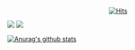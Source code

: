 <div align=center>
	
[![Hits](https://hits.seeyoufarm.com/api/count/incr/badge.svg?url=https%3A%2F%2Fgithub.com%2Fhmkim312&count_bg=%2316CD29&title_bg=%23605353&icon=&icon_color=%23E7E7E7&title=Visitors&edge_flat=false)](https://hits.seeyoufarm.com)

</div>

<img src="https://img.shields.io/badge/Python-3766AB?style=flat-square&logo=Python&logoColor=white"></a>
<img src="http://img.shields.io/badge/-Tech%20Blog-655ced?style=flat&logo=github&link=https://alpox.kr"></a>




[![Anurag's github stats](https://github-readme-stats.vercel.app/api?username=hmkim312)](https://github.com/anuraghazra/github-readme-stats)
